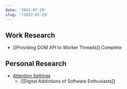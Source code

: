 ```yaml
---
date: '2022-07-29'
slug: '/2022-07-29'
---
```


## Work Research

- [[Providing DOM API to Worker Threads]] Complete

## Personal Research

- [Attention Settings](https://attentionsettings.com/)
  - [[Digital Addictions of Software Enthusiasts]]
